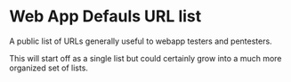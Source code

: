 Web App Defauls URL list
==========

A public list of URLs generally useful to webapp testers and pentesters.

This will start off as a single list but could certainly grow into a much more organized set of lists.
